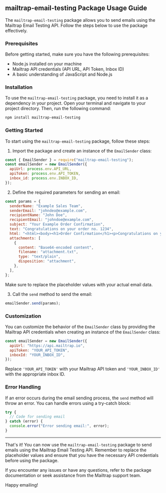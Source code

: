 ## mailtrap-email-testing Package Usage Guide

The `mailtrap-email-testing` package allows you to send emails using the Mailtrap Email Testing API. Follow the steps below to use the package effectively.

### Prerequisites

Before getting started, make sure you have the following prerequisites:

- Node.js installed on your machine
- Mailtrap API credentials (API URL, API Token, Inbox ID)
- A basic understanding of JavaScript and Node.js

### Installation

To use the `mailtrap-email-testing` package, you need to install it as a dependency in your project. Open your terminal and navigate to your project directory. Then, run the following command:

```bash
npm install mailtrap-email-testing
```

### Getting Started

To start using the `mailtrap-email-testing` package, follow these steps:

1. Import the package and create an instance of the `EmailSender` class:

```javascript
const { EmailSender } = require("mailtrap-email-testing");
const emailSender = new EmailSender({
  apiUrl: process.env.API_URL,
  apiToken: process.env.API_TOKEN,
  inbox_id: process.env.INBOX_ID,
});
```

2. Define the required parameters for sending an email:

```javascript
const params = {
  senderName: "Example Sales Team",
  senderEmail: "johndeo@example.com",
  recipientName: "John Doe",
  recipientEmail: "johndoe@example.com",
  subject: "Your Example Order Confirmation",
  text: "Congratulations on your order no. 1234",
  html: "<html><body><h1>Order Confirmation</h1><p>Congratulations on your order no. 1234</p></body></html>",
  attachments: [
    {
      content: "Base64-encoded content",
      filename: "attachment.txt",
      type: "text/plain",
      disposition: "attachment",
    },
  ],
};
```

Make sure to replace the placeholder values with your actual email data.

3. Call the `send` method to send the email:

```javascript
emailSender.send(params);
```

### Customization

You can customize the behavior of the `EmailSender` class by providing the Mailtrap API credentials when creating an instance of the `EmailSender` class:

```javascript
const emailSender = new EmailSender({
  apiUrl: "https://api.mailtrap.io",
  apiToken: "YOUR_API_TOKEN",
  inboxId: "YOUR_INBOX_ID",
});
```

Replace `'YOUR_API_TOKEN'` with your Mailtrap API token and `'YOUR_INBOX_ID'` with the appropriate inbox ID.

### Error Handling

If an error occurs during the email sending process, the `send` method will throw an error. You can handle errors using a try-catch block:

```javascript
try {
  // Code for sending email
} catch (error) {
  console.error("Error sending email:", error);
}
```

---

That's it! You can now use the `mailtrap-email-testing` package to send emails using the Mailtrap Email Testing API. Remember to replace the placeholder values and ensure that you have the necessary API credentials before using the package.

If you encounter any issues or have any questions, refer to the package documentation or seek assistance from the Mailtrap support team.

Happy emailing!
